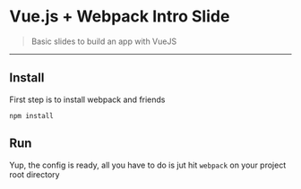 # Vue.js + Webpack Intro Slide
> Basic slides to build an app with VueJS


---
## Install
First step is to install webpack and friends

`npm install`

## Run
Yup, the config is ready, all you have to do is jut hit `webpack` on your project root directory